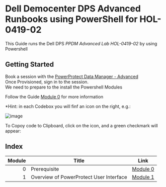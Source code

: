 # Dell Democenter DPS Advanced Runbooks using PowerShell for HOL-0419-02

This Guide runs the Dell DPS *PPDM Advanced Lab HOL-0419-02* by using Powershell

## Getting Started

Book a session with the [PowerProtect Data Manager - Advanced](https://democenter.dell.com/hol/HOL-0419-02)   
Once Provisioned, sign in to the session.  
We need to prepare to the install the Powershell Modules

Follow the Guide [Module 0](./Module_0.md) for more information 

*Hint: in each Codebox you will finf an icon on the right, e.g.:   

![image](https://github.com/dell-democenter/dell-democenter.github.io/assets/8255007/2f69922b-283c-4007-bb2f-0cecade18c87)

To Copoy code to Clipboard, click on the icon, and a green checkmark will appear:    

## Index

Module | Title | Link
------:|---------------------|---
0 | Prerequisite | [Module 0](Module_0.md)
1 | Overview of PowerProtect User Interface | [Module 1](Module_1.md)


